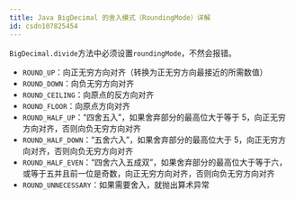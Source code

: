 ```yaml
---
title: Java BigDecimal 的舍入模式（RoundingMode）详解
id: csdn107825454
---
```


`BigDecimal.divide`方法中必须设置`roundingMode`，不然会报错。

*   `ROUND_UP`：向正无穷方向对齐（转换为正无穷方向最接近的所需数值）
*   `ROUND_DOWN`：向负无穷方向对齐
*   `ROUND_CEILING`：向原点的反方向对齐
*   `ROUND_FLOOR`：向原点方向对齐
*   `ROUND_HALF_UP`：“四舍五入”，如果舍弃部分的最高位大于等于 5，向正无穷方向对齐，否则向负无穷方向对齐
*   `ROUND_HALF_DOWN`：“五舍六入”，如果舍弃部分的最高位大于 5，向正无穷方向对齐，否则向负无穷方向对齐
*   `ROUND_HALF_EVEN`：“四舍六入五成双”，如果舍弃部分的最高位大于等于六，或等于五并且前一位是奇数，向正无穷方向对齐，否则向负无穷方向对齐
*   `ROUND_UNNECESSARY`：如果需要舍入，就抛出算术异常